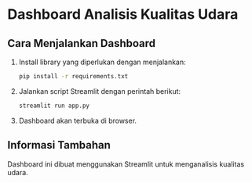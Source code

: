 # Dashboard Analisis Kualitas Udara

## Cara Menjalankan Dashboard

1. Install library yang diperlukan dengan menjalankan:
   ```bash
   pip install -r requirements.txt
   ```

2. Jalankan script Streamlit dengan perintah berikut:
   ```bash
   streamlit run app.py
   ```

3. Dashboard akan terbuka di browser.

## Informasi Tambahan
Dashboard ini dibuat menggunakan Streamlit untuk menganalisis kualitas udara.
